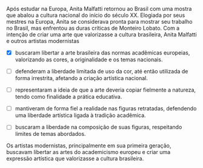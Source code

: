 

Após estudar na Europa, Anita Malfatti retornou ao Brasil com uma mostra que abalou a cultura nacional do início do século XX. Elogiada por seus mestres na Europa, Anita se considerava pronta para mostrar seu trabalho no Brasil, mas enfrentou as duras críticas de Monteiro Lobato. Com a intenção de criar uma arte que valorizasse a cultura brasileira, Anita Malfatti e outros artistas modernistas



- [x] buscaram libertar a arte brasileira das normas acadêmicas europeias, valorizando as cores, a originalidade e os temas nacionais.
- [ ] defenderam a liberdade limitada de uso da cor, até então utilizada de forma irrestrita, afetando a criação artística nacional.
- [ ] representaram a ideia de que a arte deveria copiar fielmente a natureza, tendo como finalidade a prática educativa.
- [ ] mantiveram de forma fiel a realidade nas figuras retratadas, defendendo uma liberdade artística ligada à tradição acadêmica.
- [ ] buscaram a liberdade na composição de suas figuras, respeitando limites de temas abordados.


Os artistas modernistas, principalmente em sua primeira geração, buscavam libertar as artes do academicismo europeu e criar uma expressão artística que valorizasse a cultura brasileira.

        